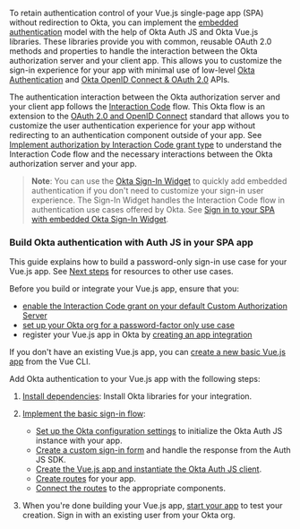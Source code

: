 To retain authentication control of your Vue.js single-page app (SPA) without redirection to Okta, you can implement the [embedded authentication](/docs/concepts/redirect-vs-embedded/#embedded-authentication) model with the help of Okta Auth JS and Okta Vue.js libraries. These libraries provide you with common, reusable OAuth 2.0 methods and properties to handle the interaction between the Okta authorization server and your client app. This allows you to customize the sign-in experience for your app with minimal use of low-level [Okta Authentication](/docs/reference/api/authn/) and [Okta OpenID Connect & OAuth 2.0](/docs/reference/api/oidc/) APIs.

The authentication interaction between the Okta authorization server and your client app follows the [Interaction Code](/docs/concepts/interaction-code/) flow. This Okta flow is an extension to the [OAuth 2.0 and OpenID Connect](/docs/concepts/oauth-openid/) standard that allows you to customize the user authentication experience for your app without redirecting to an authentication component outside of your app. See [Implement authorization by Interaction Code grant type](/docs/guides/implement-grant-type/interactioncode/main/) to understand the Interaction Code flow and the necessary interactions between the Okta authorization server and your app.

> **Note**: You can use the [Okta Sign-In Widget](/code/javascript/okta_sign-in_widget/) to quickly add embedded authentication if you don't need to customize your sign-in user experience. The Sign-In Widget handles the Interaction Code flow in authentication use cases offered by Okta. See [Sign in to your SPA with embedded Okta Sign-In Widget](/docs/guides/sign-in-to-spa-embedded-widget/vue/main/).

### Build Okta authentication with Auth JS in your SPA app

This guide explains how to build a password-only sign-in use case for your Vue.js app. See [Next steps](#next-steps) for resources to other use cases.

Before you build or integrate your Vue.js app, ensure that you:
* [enable the Interaction Code grant on your default Custom Authorization Server](/docs/guides/oie-embedded-common-org-setup/android/main/#update-the-default-custom-authorization-server)
* [set up your Okta org for a password-factor only use case](/docs/guides/oie-embedded-common-org-setup/nodejs/main/#set-up-your-okta-org-for-a-password-factor-only-use-case)
* register your Vue.js app in Okta by [creating an app integration](#create-an-okta-app-integration)

If you don't have an existing Vue.js app, you can [create a new basic Vue.js app](#create-a-new-vue-js-app-optional) from the Vue CLI.

Add Okta authentication to your Vue.js app with the following steps:

 1. [Install dependencies](#install-dependencies): Install Okta libraries for your integration.
 2. [Implement the basic sign-in flow](#basic-sign-in-flow):

    * [Set up the Okta configuration settings](#set-up-the-okta-configuration-settings) to initialize the Okta Auth JS instance with your app.
    * [Create a custom sign-in form](#create-the-sign-in-component) and handle the response from the Auth JS SDK.
    * [Create the Vue.js app and instantiate the Okta Auth JS client](#create-the-vue-js-app-and-instantiate-the-okta-auth-js-client).
    * [Create routes](#create-routes) for your app.
    * [Connect the routes](#connect-the-routes) to the appropriate components.
 3. When you're done building your Vue.js app, [start your app](#start-your-app) to test your creation. Sign in with an existing user from your Okta org.
